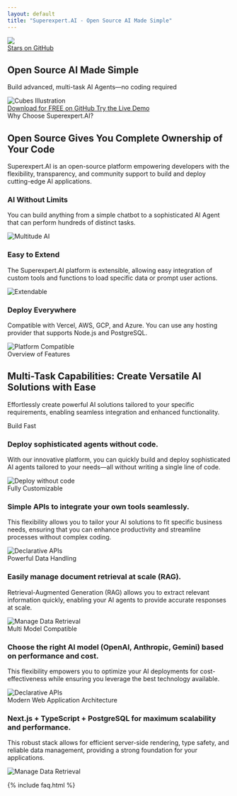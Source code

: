 ```yaml
---
layout: default
title: "Superexpert.AI - Open Source AI Made Simple"
---
```

<!-- Hero Frame -->
<section class="relative overflow-hidden pt-20">
    <!-- Hero Text & Tagline (at the top, above cubes) -->
    <div class="text-center px-4 mb-8">
        <div class="w-48 px-6 py-1.5 bg-orange-400/10 rounded-2xl shadow-[0px_5px_20px_-2px_rgba(0,0,0,0.07)] outline outline-1 outline-offset-[-1px] outline-stone-300 inline-flex justify-center items-start gap-2.5">
            <div class="flex justify-center items-center gap-2">
                <div class="w-4 h-4 relative">
                    <div class="w-4 h-4 left-0 top-0 absolute">
                        <img src="/assets/home/github.svg" />
                    </div>
                </div>
                <div class="justify-start text-neutral-900 text-base font-semibold font-['Nunito_Sans'] underline leading-snug">
                    <a href="https://github.com/Superexpert/superexpert-ai">
                        Stars on GitHub
                    </a>
                </div>
            </div>
        </div>
        <!-- Hero Text -->    
        <h1 class="text-4xl sm:text-5xl md:text-6xl lg:text-7xl text-black1 mb-4 mt-6">
            <span class="font-medium">Open Source AI</span>
            <span class="font-extrabold">Made Simple</span>
        </h1>
        <!-- Tagline -->
        <p class="text-lg sm:text-xl md:text-2xl lg:text-3xl">
            Build advanced, multi-task AI Agents—no coding required
        </p>  
    </div>
    <!-- Cubes Image & Buttons Container -->
    <div class="relative flex justify-center">
        <!-- Cubes image -->
        <img 
        src="/assets/home/cubes.png" 
        alt="Cubes Illustration" 
        class="max-w-full h-auto"
        />
        <!-- Buttons positioned at the top of cubes -->
        <div class="absolute top-0 flex justify-center gap-2 sm:gap-4 mt-2 sm:mt-8 z-10 w-full px-2">
        <!-- GitHub Link -->
        <a href="https://github.com/Superexpert/superexpert-ai"
            class="bg-black text-white px-3 py-2 sm:px-6 sm:py-3 text-sm sm:text-base rounded-full whitespace-nowrap transition-transform transform hover:scale-105 hover:bg-gray-800">
            Download for FREE on GitHub
        </a>
        <!-- Live Demo Link -->
        <a href="https://demo.superexpert.ai"
            class="border border-black text-black bg-white px-3 py-2 sm:px-6 sm:py-3 text-sm sm:text-base rounded-full whitespace-nowrap transition-transform transform hover:scale-105 hover:bg-gray-100 hover:text-gray-900">
            Try the Live Demo
        </a>
        </div>
    </div>
</section>

<!-- About Section -->
<section class="bg-orange-50 py-12 md:py-20 px-4 sm:px-6 lg:px-8">
  <div class="max-w-7xl mx-auto text-center">
    <!-- Section Header -->
    <div class="mb-12">
        <div class="my-8 h-8 px-6 py-4 bg-white rounded-3xl shadow-[0px_3px_15px_0px_rgba(0,0,0,0.10)] outline outline-1 outline-offset-[-1px] outline-slate-50 inline-flex justify-start items-start gap-1.5">
            <div class="self-stretch flex justify-start items-center gap-1">
                <div class="justify-start text-zinc-800 text-base font-normal leading-normal">
                    Why Choose Superexpert.AI?
                </div>
            </div>
        </div>
      <h2 class="text-2xl sm:text-3xl md:text-4xl font-normal text-gray-900 mb-4">
        Open Source Gives You Complete Ownership of Your Code
      </h2>
      <p class="text-base sm:text-lg md:text-xl text-gray-700 max-w-3xl mx-auto">
        Superexpert.AI is an open-source platform empowering developers with the flexibility, transparency, and community support to build and deploy cutting-edge AI applications.
      </p>
    </div>
    <!-- Cards Container -->
    <div class="flex flex-col md:flex-row justify-center items-stretch gap-6 md:gap-8">
        <div class="bg-white rounded-2xl shadow-sm p-6 md:p-8 max-w-sm flex-1 flex flex-col">
            <h3 class="text-xl font-semibold text-gray-800 mb-4">AI Without Limits</h3>
            <p class="text-gray-600 mb-6">
            You can build anything from a simple chatbot to a sophisticated AI Agent that can perform hundreds of distinct tasks.
            </p>
            <img src="/assets/home/Card-Illustration1.png" alt="Multitude AI" class="mt-auto mx-auto h-auto w-full max-h-40 object-contain">
        </div>
        <div class="bg-white rounded-2xl shadow-sm p-6 md:p-8 max-w-sm flex-1 flex flex-col">
            <h3 class="text-xl font-semibold text-gray-800 mb-4">Easy to Extend</h3>
            <p class="text-gray-600 mb-6">
            The Superexpert.AI platform is extensible, allowing easy integration of custom tools and functions to load specific data or prompt user actions.
            </p>
            <img src="/assets/home/Card-Illustration2.png" alt="Extendable" class="mt-auto mx-auto h-auto w-full max-h-40 object-contain">
        </div>
        <div class="bg-white rounded-2xl shadow-sm p-6 md:p-8 max-w-sm flex-1 flex flex-col">
            <h3 class="text-xl font-semibold text-gray-800 mb-4">Deploy Everywhere</h3>
            <p class="text-gray-600 mb-6">
            Compatible with Vercel, AWS, GCP, and Azure. You can use any hosting provider that supports Node.js and PostgreSQL.
            </p>
            <img src="/assets/home/Card-Illustration3.png" alt="Platform Compatible" class="mt-auto mx-auto h-auto w-full max-h-40 object-contain">
        </div>
    </div>
  </div>
</section>

<!-- Features Section -->
<section class="py-12 md:py-20 px-4 sm:px-6 lg:px-8">
    <div class="max-w-7xl mx-auto text-center">
        <!-- Section Header -->
        <div class="mb-12">
            <div class="my-8 h-8 px-6 py-4 bg-white rounded-3xl shadow-[0px_3px_15px_0px_rgba(0,0,0,0.10)] outline outline-1 outline-offset-[-1px] outline-slate-50 inline-flex justify-start items-start gap-1.5">
                <div class="self-stretch flex justify-start items-center gap-1">
                    <div class="justify-start text-zinc-800 text-base font-normal leading-normal">
                        Overview of Features
                    </div>
                </div>
            </div>
            <h2 class="text-3xl sm:text-4xl md:text-5xl font-normal text-gray-900 mb-4">
                Multi-Task Capabilities: Create Versatile AI Solutions with Ease
            </h2>
            <p class="text-base sm:text-lg md:text-xl text-gray-700 max-w-3xl mx-auto">
                Effortlessly create powerful AI solutions tailored to your specific requirements, enabling seamless integration and enhanced functionality.
            </p>
        </div>
    </div>
    <!-- Cards -->
    <!-- Card Container -->
    <div class="max-w-7xl mx-auto px-4 sm:px-6 lg:px-8 py-16 space-y-24">
        <!-- Card 1: Build Fast -->
        <div class="flex flex-col-reverse md:flex-row items-center md:justify-between gap-8 md:gap-16">
            <!-- Text Content -->
            <div class="md:w-1/2">
                <span class="inline-block bg-blue-100 text-blue-800 rounded-full px-3 py-1 text-sm font-medium mb-3">Build Fast</span>
                <h3 class="text-2xl md:text-3xl font-bold text-gray-900 mb-4">Deploy sophisticated agents without code.</h3>
                <p class="text-gray-600 text-base md:text-lg leading-relaxed">
                    With our innovative platform, you can quickly build and deploy sophisticated AI agents tailored to your needs—all without writing a single line of code.
                </p>
            </div>
            <!-- Image -->
            <div class="md:w-1/2">
                <img src="/assets/home/card-feature-1.png" alt="Deploy without code" class="w-full rounded-xl shadow-sm border border-orange-200">
            </div>
        </div>
        <!-- Card 2: Fully Customizable -->
        <div class="flex flex-col-reverse md:flex-row-reverse items-center md:justify-between gap-8 md:gap-16">
            <!-- Text Content -->
            <div class="md:w-1/2">
                <span class="inline-block bg-blue-100 text-blue-800 rounded-full px-3 py-1 text-sm font-medium mb-3">Fully Customizable</span>
                <h3 class="text-2xl md:text-3xl font-bold text-gray-900 mb-4">Simple APIs to integrate your own tools seamlessly.</h3>
                <p class="text-gray-600 text-base md:text-lg leading-relaxed">
                    This flexibility allows you to tailor your AI solutions to fit specific business needs, ensuring that you can enhance productivity and streamline processes without complex coding.
                </p>
            </div>
            <!-- Image -->
            <div class="md:w-1/2">
                <img src="/assets/home/card-feature-2.png" alt="Declarative APIs" class="w-full rounded-xl shadow-sm border border-orange-200">
            </div>
        </div>
        <!-- Card 3: Powerful Data Handling -->
        <div class="flex flex-col-reverse md:flex-row items-center md:justify-between gap-8 md:gap-16">
            <!-- Text Content -->
            <div class="md:w-1/2">
                <span class="inline-block bg-blue-100 text-blue-800 rounded-full px-3 py-1 text-sm font-medium mb-3">Powerful Data Handling</span>
                <h3 class="text-2xl md:text-3xl font-bold text-gray-900 mb-4">Easily manage document retrieval at scale (RAG).</h3>
                <p class="text-gray-600 text-base md:text-lg leading-relaxed">
                    Retrieval-Augmented Generation (RAG) allows you to extract relevant information quickly, enabling your AI agents to provide accurate responses at scale.
                </p>
            </div>
            <!-- Image -->
            <div class="md:w-1/2">
                <img src="/assets/home/card-feature-3.png" alt="Manage Data Retrieval" class="w-full rounded-xl shadow-sm border border-orange-200">
            </div>
        </div>
        <!-- Card 4: Multi Model -->
        <div class="flex flex-col-reverse md:flex-row-reverse items-center md:justify-between gap-8 md:gap-16">
            <!-- Text Content -->
            <div class="md:w-1/2">
                <span class="inline-block bg-blue-100 text-blue-800 rounded-full px-3 py-1 text-sm font-medium mb-3">
                    Multi Model Compatible
                </span>
                <h3 class="text-2xl md:text-3xl font-bold text-gray-900 mb-4">Choose the right AI model (OpenAI, Anthropic, Gemini) based on performance and cost.</h3>
                <p class="text-gray-600 text-base md:text-lg leading-relaxed">
                    This flexibility empowers you to optimize your AI deployments for cost-effectiveness while ensuring you leverage the best technology available.
                </p>
            </div>
            <!-- Image -->
            <div class="md:w-1/2">
                <img src="/assets/home/card-feature-4.png" alt="Declarative APIs" class="w-full rounded-xl shadow-sm border border-orange-200">
            </div>
        </div>
        <!-- Card 5: Modern Web -->
        <div class="flex flex-col-reverse md:flex-row items-center md:justify-between gap-8 md:gap-16">
            <!-- Text Content -->
            <div class="md:w-1/2">
                <span class="inline-block bg-blue-100 text-blue-800 rounded-full px-3 py-1 text-sm font-medium mb-3">
                    Modern Web Application Architecture
                    </span>
                <h3 class="text-2xl md:text-3xl font-bold text-gray-900 mb-4">Next.js + TypeScript + PostgreSQL for maximum scalability and performance.</h3>
                <p class="text-gray-600 text-base md:text-lg leading-relaxed">
                    This robust stack allows for efficient server-side rendering, type safety, and reliable data management, providing a strong foundation for your applications.
                </p>
            </div>
            <!-- Image -->
            <div class="md:w-1/2">
                <img src="/assets/home/card-feature-5.png" alt="Manage Data Retrieval" class="w-full rounded-xl shadow-sm border border-orange-200">
            </div>
        </div>
    </div>
</section>

<!-- FAQ -->
{% include faq.html %}